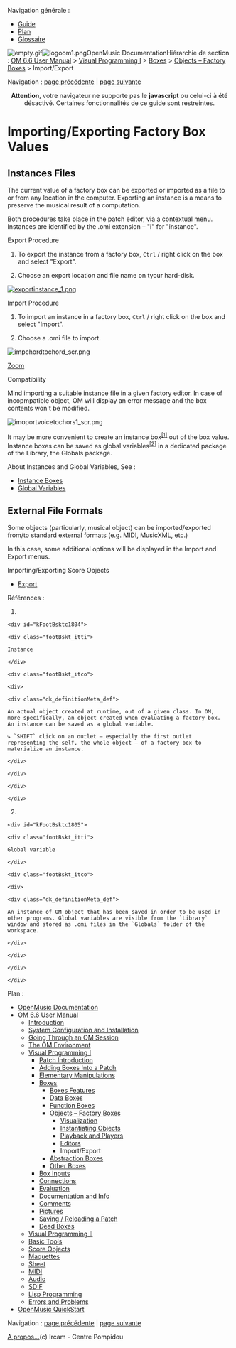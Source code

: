 <div id="tplf" class="tplPage">

<div id="tplh">

<span class="hidden">Navigation générale : </span>

  - [<span>Guide</span>](OM-Documentation.md)
  - [<span>Plan</span>](OM-Documentation_1.md)
  - [<span>Glossaire</span>](OM-Documentation_2.md)

</div>

<div id="tplt">

![empty.gif](../tplRes/page/empty.gif)![logoom1.png](../res/logoom1.png)<span class="tplTi">OpenMusic
Documentation</span><span class="sw_outStack_navRoot"><span class="hidden">Hiérarchie
de section : </span>[<span>OM 6.6 User
Manual</span>](OM-User-Manual.md)<span class="stkSep"> \>
</span>[<span>Visual Programming
I</span>](BasicVisualProgramming.md)<span class="stkSep"> \>
</span>[<span>Boxes</span>](Boxes.md)<span class="stkSep"> \>
</span>[<span>Objects – Factory
Boxes</span>](FactoryBoxes.md)<span class="stkSep"> \>
</span><span class="stkSel_yes"><span>Import/Export</span></span></span>

</div>

<div class="tplNav">

<span class="hidden">Navigation : </span>[<span>page
précédente</span>](3-Editors.md "page précédente(Editors)")<span class="hidden">
| </span>[<span>page
suivante</span>](AbsBoxesIntro.md "page suivante(Abstraction Boxes)")

</div>

<div id="tplc" class="tplc_out_yes">

<div style="text-align: center;">

**Attention**, votre navigateur ne supporte pas le **javascript** ou
celui-ci à été désactivé. Certaines fonctionnalités de ce guide sont
restreintes.

</div>

<div class="headCo">

# <span>Importing/Exporting Factory Box Values</span>

<div class="headCo_co">

<div>

<div class="part">

## <span>Instances Files</span>

<div class="part_co">

<div class="infobloc">

<div class="txt">

The current value of a factory box can be exported or imported as a file
to or from any location in the computer. Exporting an instance is a
means to preserve the musical result of a computation.

Both procedures take place in the patch editor, via a contextual menu.
Instances are identified by the .omi extension – "i" for "instance".

</div>

</div>

<div class="infobloc">

<div class="infobloc_ti">

<span>Export Procedure</span>

</div>

<div class="txt">

1.  To export the instance from a factory box, `Ctrl` / right click on
    the box and select "Export".

2.  Choose an export location and file name on tyour hard-disk.

</div>

<div class="caption">

<div class="caption_co">

[![exportinstance\_1.png](../res/exportinstance_1.png)](../res/exportinstance.png "Cliquez pour agrandir")

</div>

</div>

</div>

<div class="infobloc">

<div class="infobloc_ti">

<span>Import Procedure</span>

</div>

<div class="txt">

1.  To import an instance in a factory box, `Ctrl` / right click on the
    box and select "Import".

2.  Choose a .omi file to import.

</div>

<div class="caption">

<div class="caption_co">

<div class="imgzFra" style="position: relative;">

![impchordtochord\_scr.png](../res/impchordtochord_scr.png)

</div>

</div>

<div class="caption_ti">

[<span>Zoom</span>](../res/impchordtochord_scr_1.png "Zoom (nouvelle fenêtre)")

</div>

</div>

</div>

<div class="bloc warning">

<div class="bloc_ti warning_ti">

<span>Compatibility</span>

</div>

<div class="txt">

Mind importing a suitable instance file in a given factory editor. In
case of incopmpatible object, OM will display an error message and the
box contents won't be modified.

</div>

<div class="caption">

<div class="caption_co">

![imoportvoicetochors1\_scr.png](../res/imoportvoicetochors1_scr.png)

</div>

<div class="caption_ti">

</div>

</div>

</div>

<div class="bloc note">

<div class="txt">

It may be more convenient to create an
<span id="i2" class="defRef_ul"><span>instance
box</span></span><sup>[<span>\[</span>1<span>\]</span>](#kFootBsktc1804)</sup>
out of the box value. Instance boxes can be saved as
<span id="i3" class="defRef_ul"><span>global
variables</span></span><sup>[<span>\[</span>2<span>\]</span>](#kFootBsktc1805)</sup>
in a dedicated package of the Library, the Globals package.

</div>

<div class="linkSet">

<div class="linkSet_ti">

<span>About Instances and Global Variables, See :</span>

</div>

<div class="linkUL">

  - [<span>Instance Boxes</span>](InstanceBoxes.md)
  - [<span>Global Variables</span>](GlobalVariables.md)

</div>

</div>

</div>

</div>

</div>

<div class="part">

## <span>External File Formats</span>

<div class="part_co">

<div class="infobloc">

<div class="txt">

Some objects (particularly, musical object) can be imported/exported
from/to standard external formats (e.g. MIDI, MusicXML, etc.)

In this case, some additional options will be displayed in the Import
and Export menus.

</div>

<div class="linkSet">

<div class="linkSet_ti">

<span>Importing/Exporting Score Objects</span>

</div>

<div class="linkUL">

  - [<span>Export</span>](Export.md)

</div>

</div>

</div>

</div>

</div>

</div>

</div>

</div>

<span class="hidden">Références : </span>

1.  
    
    <div id="kFootBsktc1804">
    
    <div class="footBskt_itti">
    
    Instance
    
    </div>
    
    <div class="footBskt_itco">
    
    <div>
    
    <div class="dk_definitionMeta_def">
    
    An actual object created at runtime, out of a given class. In OM,
    more specifically, an object created when evaluating a factory box.
    An instance can be saved as a global variable.
    
    ⤷ `SHIFT` click on an outlet – especially the first outlet
    representing the self, the whole object – of a factory box to
    materialize an instance.
    
    </div>
    
    </div>
    
    </div>
    
    </div>

2.  
    
    <div id="kFootBsktc1805">
    
    <div class="footBskt_itti">
    
    Global variable
    
    </div>
    
    <div class="footBskt_itco">
    
    <div>
    
    <div class="dk_definitionMeta_def">
    
    An instance of OM object that has been saved in order to be used in
    other programs. Global variables are visible from the `Library`
    window and stored as .omi files in the `Globals` folder of the
    workspace.
    
    </div>
    
    </div>
    
    </div>
    
    </div>

</div>

<div id="tplo" class="tplo_out_yes">

<div class="tplOTp">

<div class="tplOBm">

<div id="mnuFrm">

<span class="hidden">Plan :</span>

<div id="mnuFrmUp" onmouseout="menuScrollTiTask.fSpeed=0;" onmouseover="if(menuScrollTiTask.fSpeed&gt;=0) {menuScrollTiTask.fSpeed=-2; scTiLib.addTaskNow(menuScrollTiTask);}" onclick="menuScrollTiTask.fSpeed-=2;" style="display: none;">

<span id="mnuFrmUpLeft">[](#)</span><span id="mnuFrmUpCenter"></span><span id="mnuFrmUpRight"></span>

</div>

<div id="mnuScroll">

  - [<span>OpenMusic Documentation</span>](OM-Documentation.md)
  - [<span>OM 6.6 User Manual</span>](OM-User-Manual.md)
      - [<span>Introduction</span>](00-Sommaire.md)
      - [<span>System Configuration and
        Installation</span>](Installation.md)
      - [<span>Going Through an OM Session</span>](Goingthrough.md)
      - [<span>The OM Environment</span>](Environment.md)
      - [<span>Visual Programming I</span>](BasicVisualProgramming.md)
          - [<span>Patch Introduction</span>](ProgrammingIntro.md)
          - [<span>Adding Boxes Into a Patch</span>](AddingBoxes.md)
          - [<span>Elementary Manipulations</span>](ElementaryManips.md)
          - [<span>Boxes</span>](Boxes.md)
              - [<span>Boxes Features</span>](GraphicFeatures.md)
              - [<span>Data Boxes</span>](DataBox.md)
              - [<span>Function Boxes</span>](FunctionBoxes.md)
              - [<span>Objects – Factory Boxes</span>](FactoryBoxes.md)
                  - [<span>Visualization</span>](1-Visualization.md)
                  - [<span>Instantiating
                    Objects</span>](2-Instanciation.md)
                  - [<span>Playback and Players</span>](1-Play.md)
                  - [<span>Editors</span>](3-Editors.md)
                  - <span id="i4" class="outLeftSel_yes"><span>Import/Export</span></span>
              - [<span>Abstraction Boxes</span>](AbsBoxesIntro.md)
              - [<span>Other Boxes</span>](OtherBoxes.md)
          - [<span>Box Inputs</span>](BoxInputs.md)
          - [<span>Connections</span>](Connections.md)
          - [<span>Evaluation</span>](Evaluation.md)
          - [<span>Documentation and Info</span>](DocAndInfo.md)
          - [<span>Comments</span>](Comments.md)
          - [<span>Pictures</span>](Pictures.md)
          - [<span>Saving / Reloading a Patch</span>](SavingPatch.md)
          - [<span>Dead Boxes</span>](DeadBox.md)
      - [<span>Visual Programming
        II</span>](AdvancedVisualProgramming.md)
      - [<span>Basic Tools</span>](BasicObjects.md)
      - [<span>Score Objects</span>](ScoreObjects.md)
      - [<span>Maquettes</span>](Maquettes.md)
      - [<span>Sheet</span>](Sheet.md)
      - [<span>MIDI</span>](MIDI.md)
      - [<span>Audio</span>](Audio.md)
      - [<span>SDIF</span>](SDIF.md)
      - [<span>Lisp Programming</span>](Lisp.md)
      - [<span>Errors and Problems</span>](errors.md)
  - [<span>OpenMusic QuickStart</span>](QuickStart-Chapters.md)

</div>

<div id="mnuFrmDown" onmouseout="menuScrollTiTask.fSpeed=0;" onmouseover="if(menuScrollTiTask.fSpeed&lt;=0) {menuScrollTiTask.fSpeed=2; scTiLib.addTaskNow(menuScrollTiTask);}" onclick="menuScrollTiTask.fSpeed+=2;" style="display: none;">

<span id="mnuFrmDownLeft">[](#)</span><span id="mnuFrmDownCenter"></span><span id="mnuFrmDownRight"></span>

</div>

</div>

</div>

</div>

</div>

<div class="tplNav">

<span class="hidden">Navigation : </span>[<span>page
précédente</span>](3-Editors.md "page précédente(Editors)")<span class="hidden">
| </span>[<span>page
suivante</span>](AbsBoxesIntro.md "page suivante(Abstraction Boxes)")

</div>

<div id="tplb">

[<span>A propos...</span>](OM-Documentation_3.md)(c) Ircam - Centre
Pompidou

</div>

</div>
